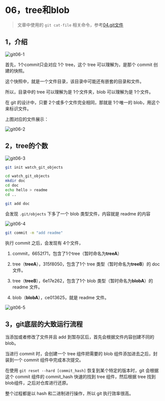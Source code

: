 # 06，tree和blob

> 文章中使用的 `git cat-file` 相关命令，参考[04.git文件](https://crane0.github.io/blog/git/04.git%E6%96%87%E4%BB%B6.html#_5%EF%BC%8C%E5%85%B6%E4%BB%96)

## 1，介绍

![git06-1](https://crane0.oss-cn-beijing.aliyuncs.com/blogMarkdown/gitgit06-1.png)

首先，1个commit只会对应 1个 tree，这个 tree 可以理解为，是那个 commit 创建的快照。

这个快照中，就是一个文件目录，该目录中可能还有嵌套的目录和文件。

所以，目录中的 tree 可以理解为是 1个文件夹，blob 可以理解为是 1个文件。

在 git 的设计中，只要 2个或多个文件完全相同，那就是 1个唯一的 blob，用这个来标识文件。

上图对应的文件展示：

![git06-2](https://crane0.oss-cn-beijing.aliyuncs.com/blogMarkdown/gitgit06-2.png)


## 2，tree的个数

![git06-3](https://crane0.oss-cn-beijing.aliyuncs.com/blogMarkdown/gitgit06-3.png)

``` bash
git init watch_git_objects

cd watch_git_objects
mkdir doc
cd doc
echo hello > readme
cd ..

git add doc
```
会发现 `.git/objects` 下多了一个 blob 类型文件，内容就是 readme 的内容

![git06-4](https://crane0.oss-cn-beijing.aliyuncs.com/blogMarkdown/gitgit06-4.png)

``` bash
git commit -m "add readme"
```

执行 commit 之后，会发现有 4个文件，
1. commit，6652f71，包含了1个tree（暂时命名为**treeA**）
2. tree（**treeA**），315f8050，包含了1个 tree 类型（暂时命名为**treeB**）的 doc 文件。
3. tree（**treeB**），6e17e262，包含了1个 blob 类型（暂时命名为**blobA**）的 readme 文件。

4. blob（**blobA**），ce013625，就是 readme 文件。

![git06-5](https://crane0.oss-cn-beijing.aliyuncs.com/blogMarkdown/gitgit06-5.png)


## 3，git底层的大致运行流程

当添加或者修改了文件并且 add 到暂存区后，首先会根据文件内容创建不同的 blob。

当进行 commit 时，会创建一个 tree 组件把需要的 blob 组件添加进去之后，封装到一个 commit 组件中完成本次提交。

在使用 `git reset --hard [commit_hash]` 恢复到某个特定的版本时，git 会根据这个 commit 组件的 commit_hash 快速的找到 tree 组件，然后根据 tree 找到blob组件，之后对仓库进行还原。

整个过程都是以 hash 和二进制进行操作，所以 git 执行效率很高。
